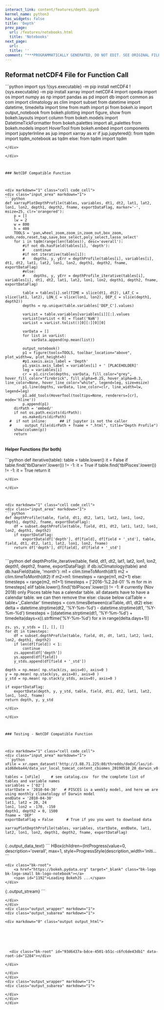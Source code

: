 ```yaml
---
interact_link: content/features/depth.ipynb
kernel_name: python3
has_widgets: false
title: 'Depth'
prev_page:
  url: /features/notebooks.html
  title: 'Notebooks'
next_page:
  url: 
  title: ''
comment: "***PROGRAMMATICALLY GENERATED, DO NOT EDIT. SEE ORIGINAL FILES IN /content***"
---
```



## Reformat netCDF4 File for Function Call



<div markdown="1" class="cell code_cell">
<div class="input_area" markdown="1">
```python
import sys
!{sys.executable} -m pip install netCDF4
!{sys.executable} -m pip install xarray
import netCDF4
import opedia
import os
import numpy as np
import pandas as pd
import db
import common as com
import climatology as clim
import subset
from datetime import datetime, timedelta
import time
from math import pi
from bokeh.io import output_notebook
from bokeh.plotting import figure, show
from bokeh.layouts import column
from bokeh.models import DatetimeTickFormatter
from bokeh.palettes import all_palettes
from bokeh.models import HoverTool
from bokeh.embed import components
import jupyterInline as jup
import xarray as xr
if jup.jupytered():
    from tqdm import tqdm_notebook as tqdm
else:
    from tqdm import tqdm

```
</div>

</div>



### NetCDF Compatible Function



<div markdown="1" class="cell code_cell">
<div class="input_area" markdown="1">
```python
def xarrayPlotDepthProfile(tables, variables, dt1, dt2, lat1, lat2, lon1, lon2, depth1, depth2, fname, exportDataFlag, marker='-', msize=25, clr='orangered'):
    p = []
    lw = 2
    w = 800
    h = 400
    TOOLS = 'pan,wheel_zoom,zoom_in,zoom_out,box_zoom, undo,redo,reset,tap,save,box_select,poly_select,lasso_select'
    for i in tqdm(range(len(tables)), desc='overall'):
        #if not db.hasField(tables[i], 'depth'):
        #    continue
        #if not iterative(tables[i]):    
        #    depths, y, yErr = depthProfile(tables[i], variables[i], dt1, dt2, lat1, lat2, lon1, lon2, depth1, depth2, fname, exportDataFlag)
        #else:    
        #    depths, y, yErr = depthProfile_iterative(tables[i], variables[i], dt1, dt2, lat1, lat2, lon1, lon2, depth1, depth2, fname, exportDataFlag)
        
        table = tables[i].sel(TIME = slice(dt1, dt2), LAT_C = slice(lat1, lat2), LON_C = slice(lon1, lon2), DEP_C = slice(depth1, depth2))
        depths = np.unique(table.variables['DEP_C'].values)
        
        varList = table.variables[variables[i]][:].values
        varList[varList < 0] = float('NaN')
        varList = varList.tolist()[0][:][0][0]
        
        varData = []
        for list in varList:
            varData.append(np.mean(list))
        
        output_notebook()
        p1 = figure(tools=TOOLS, toolbar_location="above", plot_width=w, plot_height=h)
        #p1.xaxis.axis_label = 'Depth'
        p1.yaxis.axis_label = variables[i] + ' [PLACEHOLDER]'
        leg = variables[i]
        cr = p1.circle(depths, varData, fill_color="grey", hover_fill_color="firebrick", fill_alpha=0.25, hover_alpha=0.3, line_color=None, hover_line_color="white", legend=leg, size=msize)
        p1.line(depths, varData, line_color=clr, line_width=lw, legend=leg)
        p1.add_tools(HoverTool(tooltips=None, renderers=[cr], mode='hline'))
        p.append(p1)
    dirPath = 'embed/'
    if not os.path.exists(dirPath):
        os.makedirs(dirPath)        
  #  if not inline:      ## if jupyter is not the caller
  #      output_file(dirPath + fname + ".html", title="Depth Profile")
    show(column(p))
    return


```
</div>

</div>



#### Helper Functions (for both)



<div markdown="1" class="cell code_cell">
<div class="input_area" markdown="1">
```python
def iterative(table):
    table = table.lower()
    it = False
    if table.find('tblDarwin'.lower()) != -1:
        it = True
    if table.find('tblPisces'.lower()) != -1:
        it = True
    return it

```
</div>

</div>



<div markdown="1" class="cell code_cell">
<div class="input_area" markdown="1">
```python
def depthProfile(table, field, dt1, dt2, lat1, lat2, lon1, lon2, depth1, depth2, fname, exportDataFlag):
    df = subset.depthProfile(table, field, dt1, dt2, lat1, lat2, lon1, lon2, depth1, depth2)
    if exportDataFlag:
        exportData(df['depth'], df[field], df[field + '_std'], table, field, dt1, dt2, lat1, lat2, lon1, lon2, fname)    
    return df['depth'], df[field], df[field + '_std']


```
</div>

</div>



<div markdown="1" class="cell code_cell">
<div class="input_area" markdown="1">
```python
def depthProfile_iterative(table, field, dt1, dt2, lat1, lat2, lon1, lon2, depth1, depth2, fname, exportDataFlag):
    if db.isClimatology(table) and db.hasField(table, 'month'):
        m1 = clim.timeToMonth(dt1)
        m2 = clim.timeToMonth(dt2)
        if m2>m1:
            timesteps = range(m1, m2+1)
        else:
            timesteps = range(m2, m1+1)
        timesteps = ['2016-%2.2d-01' % m for m in timesteps]    
    elif table.lower().find('tblPisces'.lower()) != -1:        # currently (Nov 2018) only Pisces table has a calendar table. all datasets have to have a calendar  table. we can then remove thw else: clause below 
        calTable = table+'_Calendar'
        timesteps = com.timesBetween(calTable, dt1, dt2)   
    else:        
        delta = datetime.strptime(dt2, '%Y-%m-%d') - datetime.strptime(dt1, '%Y-%m-%d')
        timesteps = [(datetime.strptime(dt1, '%Y-%m-%d') + timedelta(days=x)).strftime('%Y-%m-%d') for x in range(delta.days+1)]

    zs, ys, y_stds = [], [], []
    for dt in timesteps:
        df = subset.depthProfile(table, field, dt, dt, lat1, lat2, lon1, lon2, depth1, depth2)
        if len(df[field]) < 1:
            continue
        zs.append(df['depth'])
        ys.append(df[field])
        y_stds.append(df[field + '_std'])

    depth = np.mean( np.stack(zs, axis=0), axis=0 )
    y = np.mean( np.stack(ys, axis=0), axis=0 )
    y_std = np.mean( np.stack(y_stds, axis=0), axis=0 )

    if exportDataFlag:
        exportData(depth, y, y_std, table, field, dt1, dt2, lat1, lat2, lon1, lon2, fname)    
    return depth, y, y_std

```
</div>

</div>



### Testing - NetCDF Compatible Function



<div markdown="1" class="cell code_cell">
<div class="input_area" markdown="1">
```python
xFile = xr.open_dataset('http://3.88.71.225:80/thredds/dodsC/las/id-a1d60eba44/data_usr_local_tomcat_content_cbiomes_20190510_20_darwin_v0.2_cs510_darwin_v0.2_cs510_nutrients.nc.jnl')

tables = [xFile]     # see catalog.csv  for the complete list of tables and variable names
variables = ['O2']
startDate = '2010-04-30'   # PISCES is a weekly model, and here we are using monthly climatology of Darwin model
endDate = '2010-04-30'
lat1, lat2 = 20, 24
lon1, lon2 = -170, -150
depth1, depth2 = 0, 1500
fname = 'DEP'
exportDataFlag = False      # True if you you want to download data

xarrayPlotDepthProfile(tables, variables, startDate, endDate, lat1, lat2, lon1, lon2, depth1, depth2, fname, exportDataFlag)


```
</div>

<div class="output_wrapper" markdown="1">
<div class="output_subarea" markdown="1">
{:.output_data_text}
```
HBox(children=(IntProgress(value=0, description='overall', max=1, style=ProgressStyle(description_width='initi…
```

</div>
</div>
<div class="output_wrapper" markdown="1">
<div class="output_subarea" markdown="1">

<div markdown="0" class="output output_html">

    <div class="bk-root">
        <a href="https://bokeh.pydata.org" target="_blank" class="bk-logo bk-logo-small bk-logo-notebook"></a>
        <span id="1192">Loading BokehJS ...</span>
    </div>
</div>

</div>
</div>
<div class="output_wrapper" markdown="1">
<div class="output_subarea" markdown="1">

</div>
</div>
<div class="output_wrapper" markdown="1">
<div class="output_subarea" markdown="1">
{:.output_stream}
```

```
</div>
</div>
<div class="output_wrapper" markdown="1">
<div class="output_subarea" markdown="1">

<div markdown="0" class="output output_html">






  <div class="bk-root" id="93d6437a-bdce-4501-b51c-c6fc6de43db1" data-root-id="1284"></div>

</div>

</div>
</div>
<div class="output_wrapper" markdown="1">
<div class="output_subarea" markdown="1">

</div>
</div>
</div>

